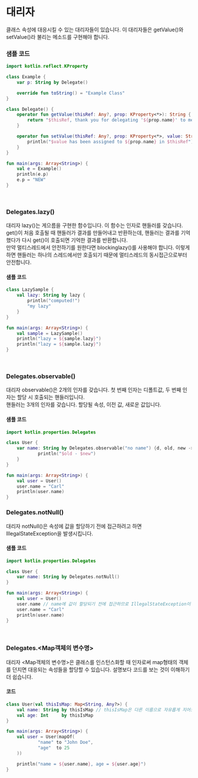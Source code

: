 # 대리자
클래스 속성에 대응시킬 수 있는 대리자들이 있습니다. 이 대리자들은 getValue()와 setValue()라 불리는 메소드를 구현해야 합니다.

### 샘플 코드
```kotlin
import kotlin.reflect.KProperty

class Example {
    var p: String by Delegate()

    override fun toString() = "Example Class"
}

class Delegate() {
    operator fun getValue(thisRef: Any?, prop: KProperty<*>): String {
        return "$thisRef, thank you for delegating '${prop.name}' to me!"
    }

    operator fun setValue(thisRef: Any?, prop: KProperty<*>, value: String) {
        println("$value has been assigned to ${prop.name} in $thisRef")
    }
}

fun main(args: Array<String>) {
    val e = Example()
    println(e.p)
    e.p = "NEW"
}
```
<br>

### Delegates.lazy()
대리자 lazy()는 게으름을 구현한 함수입니다. 이 함수는 인자로 핸들러를 갖습니다. get()이 처음 호출될 때 핸들러가 결과를 만들어내고 반환하는데, 핸들러는 결과를 기억했다가 다시 get()이 호출되면 기억한 결과를 반환합니다.<br>
만약 멀티스레드에서 안전하기를 원한다면 blockinglazy()를 사용해야 합니다. 이렇게 하면 핸들러는 하나의 스레드에서만 호출되기 때문에 멀티스레드의 동시접근으로부터 안전합니다.

#### 샘플 코드
```kotlin
class LazySample {
    val lazy: String by lazy {
        println("computed!")
        "my lazy"
    }
}

fun main(args: Array<String>) {
    val sample = LazySample()
    println("lazy = ${sample.lazy}")
    println("lazy = ${sample.lazy}")
}
```
<br>

### Delegates.observable()
대리자 observable()은 2개의 인자를 갖습니다. 첫 번째 인자는 디폴트값, 두 번째 인자는 할당 시 호출되는 핸들러입니다.<br>
핸들러는 3개의 인자를 갖습니다. 할당될 속성, 이전 값, 새로운 값입니다. 

#### 샘플 코드
```kotlin
import kotlin.properties.Delegates

class User {
    var name: String by Delegates.observable("no name") {d, old, new ->
        	println("$old - $new")
    }
}

fun main(args: Array<String>) {
    val user = User()
    user.name = "Carl"
    println(user.name)
}
````

### Delegates.notNull()
대리자 notNull()은 속성에 값을 할당하기 전에 접근하려고 하면 IllegalStateException을 발생시킵니다.

#### 샘플 코드
```kotlin
import kotlin.properties.Delegates

class User {
    var name: String by Delegates.notNull()
}

fun main(args: Array<String>) {
    val user = User()
    user.name // name에 값이 할당되기 전에 접근하므로 IllegalStateException이 발생합니다.
    user.name = "Carl"
    println(user.name)
}
```
<br>

### Delegates.<Map객체의 변수명>
대리자 <Map객체의 변수명>은 클래스를 인스턴스화할 때 인자로써 map형태의 객체를 던지면 대응되는 속성들을 할당할 수 있습니다. 설명보다 코드를 보는 것이 이해하기 더 쉽습니다.

#### 코드 
```kotlin
class User(val thisIsMap: Map<String, Any?>) {
    val name: String by thisIsMap // thisIsMap은 다른 이름으로 자유롭게 지어도 됩니다.
    val age: Int     by thisIsMap
}

fun main(args: Array<String>) {
    val user = User(mapOf(
            "name" to "John Doe",
            "age"  to 25
    ))

    println("name = ${user.name}, age = ${user.age}")
}
```
